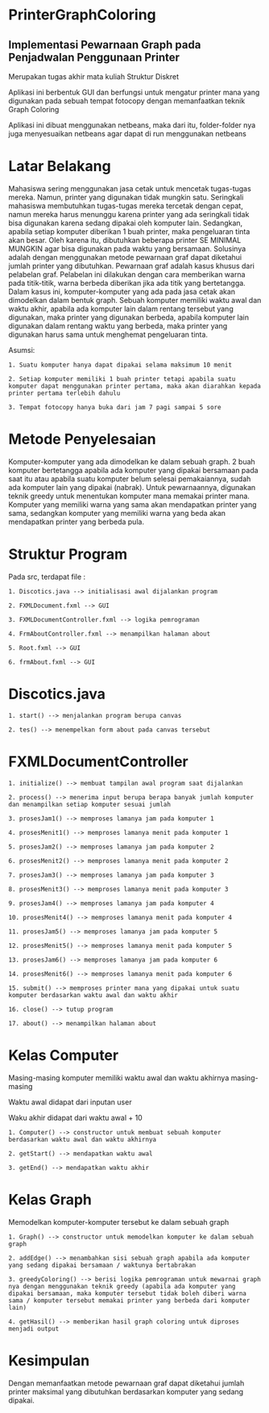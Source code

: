 # PrinterGraphColoring
## Implementasi Pewarnaan Graph pada Penjadwalan Penggunaan Printer
Merupakan tugas akhir mata kuliah Struktur Diskret

Aplikasi ini berbentuk GUI dan berfungsi untuk mengatur printer mana yang digunakan pada sebuah tempat fotocopy dengan memanfaatkan teknik Graph Coloring

Aplikasi ini dibuat menggunakan netbeans, maka dari itu, folder-folder nya juga menyesuaikan netbeans agar dapat di run menggunakan netbeans

# Latar Belakang
Mahasiswa sering menggunakan jasa cetak untuk mencetak tugas-tugas mereka. Namun, printer yang digunakan tidak mungkin satu. Seringkali mahasiswa membutuhkan tugas-tugas mereka tercetak dengan cepat, namun mereka harus menunggu karena printer yang ada seringkali tidak bisa digunakan karena sedang dipakai oleh komputer lain. Sedangkan, apabila setiap komputer diberikan 1 buah printer, maka pengeluaran tinta akan besar. Oleh karena itu, dibutuhkan beberapa printer SE MINIMAL MUNGKIN agar bisa digunakan pada waktu yang bersamaan. Solusinya adalah dengan menggunakan metode pewarnaan graf dapat diketahui jumlah printer yang dibutuhkan. Pewarnaan graf adalah kasus khusus dari pelabelan graf. Pelabelan ini dilakukan dengan cara memberikan warna pada titik-titik, warna berbeda diberikan jika ada titik yang bertetangga. Dalam kasus ini, komputer-komputer yang ada pada jasa cetak akan dimodelkan dalam bentuk graph. Sebuah komputer memiliki waktu awal dan waktu akhir, apabila ada komputer lain dalam rentang tersebut yang digunakan, maka printer yang digunakan berbeda, apabila komputer lain digunakan dalam rentang waktu yang berbeda, maka printer yang digunakan harus sama untuk menghemat pengeluaran tinta.

Asumsi: 

    1. Suatu komputer hanya dapat dipakai selama maksimum 10 menit

    2. Setiap komputer memiliki 1 buah printer tetapi apabila suatu komputer dapat menggunakan printer pertama, maka akan diarahkan kepada printer pertama terlebih dahulu

    3. Tempat fotocopy hanya buka dari jam 7 pagi sampai 5 sore

# Metode Penyelesaian
Komputer-komputer yang ada dimodelkan ke dalam sebuah graph. 2 buah komputer bertetangga apabila ada komputer yang dipakai bersamaan pada saat itu atau apabila suatu komputer belum selesai pemakaiannya, sudah ada komputer lain yang dipakai (nabrak). Untuk pewarnaannya, digunakan teknik greedy untuk menentukan komputer mana memakai printer mana. Komputer yang memiliki warna yang sama akan mendapatkan printer yang sama, sedangkan komputer yang memiliki warna yang beda akan mendapatkan printer yang berbeda pula.

# Struktur Program
Pada src, terdapat file : 

    1. Discotics.java --> initialisasi awal dijalankan program
    
    2. FXMLDocument.fxml --> GUI
    
    3. FXMLDocumentController.fxml --> logika pemrograman
    
    4. FrmAboutController.fxml --> menampilkan halaman about
     
    5. Root.fxml --> GUI
    
    6. frmAbout.fxml --> GUI
    
# Discotics.java

    1. start() --> menjalankan program berupa canvas
    
    2. tes() --> menempelkan form about pada canvas tersebut
    
# FXMLDocumentController

    1. initialize() --> membuat tampilan awal program saat dijalankan
    
    2. process() --> menerima input berupa berapa banyak jumlah komputer dan menampilkan setiap komputer sesuai jumlah
    
    3. prosesJam1() --> memproses lamanya jam pada komputer 1
    
    4. prosesMenit1() --> memproses lamanya menit pada komputer 1
    
    5. prosesJam2() --> memproses lamanya jam pada komputer 2
    
    6. prosesMenit2() --> memproses lamanya menit pada komputer 2
    
    7. prosesJam3() --> memproses lamanya jam pada komputer 3
    
    8. prosesMenit3() --> memproses lamanya menit pada komputer 3
    
    9. prosesJam4() --> memproses lamanya jam pada komputer 4
    
    10. prosesMenit4() --> memproses lamanya menit pada komputer 4
    
    11. prosesJam5() --> memproses lamanya jam pada komputer 5
    
    12. prosesMenit5() --> memproses lamanya menit pada komputer 5
    
    13. prosesJam6() --> memproses lamanya jam pada komputer 6
    
    14. prosesMenit6() --> memproses lamanya menit pada komputer 6
    
    15. submit() --> memproses printer mana yang dipakai untuk suatu komputer berdasarkan waktu awal dan waktu akhir
    
    16. close() --> tutup program
    
    17. about() --> menampilkan halaman about
    
# Kelas Computer

Masing-masing komputer memiliki waktu awal dan waktu akhirnya masing-masing

Waktu awal didapat dari inputan user

Waku akhir didapat dari waktu awal + 10

    1. Computer() --> constructor untuk membuat sebuah komputer berdasarkan waktu awal dan waktu akhirnya
    
    2. getStart() --> mendapatkan waktu awal
    
    3. getEnd() --> mendapatkan waktu akhir
    
# Kelas Graph

Memodelkan komputer-komputer tersebut ke dalam sebuah graph

    1. Graph() --> constructor untuk memodelkan komputer ke dalam sebuah graph
    
    2. addEdge() --> menambahkan sisi sebuah graph apabila ada komputer yang sedang dipakai bersamaan / waktunya bertabrakan
    
    3. greedyColoring() --> berisi logika pemrograman untuk mewarnai graph nya dengan menggunakan teknik greedy (apabila ada komputer yang dipakai bersamaan, maka komputer tersebut tidak boleh diberi warna sama / komputer tersebut memakai printer yang berbeda dari komputer lain)
    
    4. getHasil() --> memberikan hasil graph coloring untuk diproses menjadi output
    
# Kesimpulan
Dengan memanfaatkan metode pewarnaan graf dapat diketahui jumlah printer maksimal yang dibutuhkan berdasarkan komputer yang sedang dipakai.
